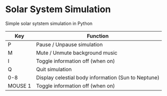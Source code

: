 # Solar System Simulation

Simple solar sytstem simulation in Python


| Key      | Function                                                  |
| ---------| ----------------------------------------------------------|
| P        | Pause / Unpause simulation                                |
| M        | Mute / Unmute background music                            |
| I        | Toggle information off (when on)                          |
| Q        | Quit simulation                                           |
| 0-8      | Display celestial body information (Sun to Neptune)       |
| MOUSE 1  | Toggle information off (when on)                          |


